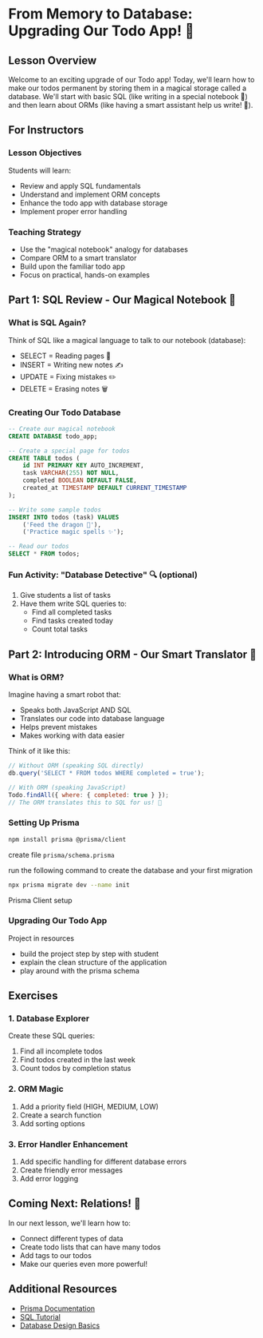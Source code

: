 # From Memory to Database: Upgrading Our Todo App! 🔄

## Lesson Overview

Welcome to an exciting upgrade of our Todo app! Today, we'll learn how to make our todos permanent by storing them in a magical storage called a database. We'll start with basic SQL (like writing in a special notebook 📔) and then learn about ORMs (like having a smart assistant help us write! 🤖).

## For Instructors

### Lesson Objectives

Students will learn:
- Review and apply SQL fundamentals
- Understand and implement ORM concepts
- Enhance the todo app with database storage
- Implement proper error handling

### Teaching Strategy

- Use the "magical notebook" analogy for databases
- Compare ORM to a smart translator
- Build upon the familiar todo app
- Focus on practical, hands-on examples

## Part 1: SQL Review - Our Magical Notebook 📔

### What is SQL Again?

Think of SQL like a magical language to talk to our notebook (database):
- SELECT = Reading pages 👀
- INSERT = Writing new notes ✍️
- UPDATE = Fixing mistakes ✏️
- DELETE = Erasing notes 🗑️

### Creating Our Todo Database

```sql
-- Create our magical notebook
CREATE DATABASE todo_app;

-- Create a special page for todos
CREATE TABLE todos (
    id INT PRIMARY KEY AUTO_INCREMENT,
    task VARCHAR(255) NOT NULL,
    completed BOOLEAN DEFAULT FALSE,
    created_at TIMESTAMP DEFAULT CURRENT_TIMESTAMP
);

-- Write some sample todos
INSERT INTO todos (task) VALUES 
    ('Feed the dragon 🐲'),
    ('Practice magic spells ✨');

-- Read our todos
SELECT * FROM todos;
```

### Fun Activity: "Database Detective" 🔍 (optional)
1. Give students a list of tasks
2. Have them write SQL queries to:
   - Find all completed tasks
   - Find tasks created today
   - Count total tasks

## Part 2: Introducing ORM - Our Smart Translator 🤖

### What is ORM?

Imagine having a smart robot that:
- Speaks both JavaScript AND SQL
- Translates our code into database language
- Helps prevent mistakes
- Makes working with data easier

Think of it like this:
```javascript
// Without ORM (speaking SQL directly)
db.query('SELECT * FROM todos WHERE completed = true');

// With ORM (speaking JavaScript)
Todo.findAll({ where: { completed: true } });
// The ORM translates this to SQL for us! 🎯
```

### Setting Up Prisma

```bash
npm install prisma @prisma/client
```
create file `prisma/schema.prisma`

run the following command to create the database and your first migration

```bash
npx prisma migrate dev --name init
```

Prisma Client setup

### Upgrading Our Todo App

Project in resources
- build the project step by step with student
- explain the clean structure of the application
- play around with the prisma schema

## Exercises

### 1. Database Explorer
Create these SQL queries:
1. Find all incomplete todos
2. Find todos created in the last week
3. Count todos by completion status

### 2. ORM Magic
1. Add a priority field (HIGH, MEDIUM, LOW)
2. Create a search function
3. Add sorting options

### 3. Error Handler Enhancement
1. Add specific handling for different database errors
2. Create friendly error messages
3. Add error logging

## Coming Next: Relations! 🤝

In our next lesson, we'll learn how to:
- Connect different types of data
- Create todo lists that can have many todos
- Add tags to our todos
- Make our queries even more powerful!

## Additional Resources

- [Prisma Documentation](https://www.prisma.io/docs/getting-started/setup-prisma/start-from-scratch/relational-databases-node-mysql)
- [SQL Tutorial](https://www.w3schools.com/sql/)
- [Database Design Basics](https://www.codecademy.com/learn/paths/design-databases-with-postgresql)
